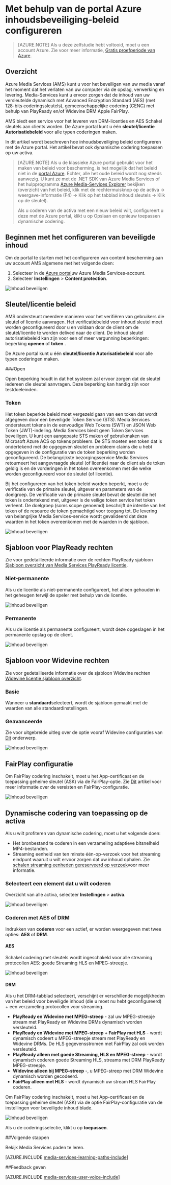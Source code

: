 <properties 
    pageTitle="Configureren van beleid voor beveiligde inhoud met behulp van de portal Azure | Microsoft Azure" 
    description="In dit artikel wordt beschreven hoe de Azure portal gebruiken voor het configureren van beleid voor beveiligde inhoud. Het artikel bevat ook het inschakelen van dynamische codering voor uw activa." 
    services="media-services" 
    documentationCenter="" 
    authors="Juliako" 
    manager="erikre" 
    editor=""/>

<tags 
    ms.service="media-services" 
    ms.workload="media" 
    ms.tgt_pltfrm="na" 
    ms.devlang="na" 
    ms.topic="article" 
    ms.date="10/24/2016"    
    ms.author="juliako"/>

# <a name="configuring-content-protection-policies-using-the-azure-portal"></a>Met behulp van de portal Azure inhoudsbeveiliging-beleid configureren

> [AZURE.NOTE] Als u deze zelfstudie hebt voltooid, moet u een account Azure. Zie voor meer informatie, [Gratis proefperiode van Azure](https://azure.microsoft.com/pricing/free-trial/).

## <a name="overview"></a>Overzicht

Azure Media Services (AMS) kunt u voor het beveiligen van uw media vanaf het moment dat het verlaten van uw computer via de opslag, verwerking en levering. Media-Services kunt u ervoor zorgen dat de inhoud van uw versleutelde dynamisch met Advanced Encryption Standard (AES) (met 128-bits coderingssleutels), gemeenschappelijke codering (CENC) met behulp van PlayReady en/of Widevine DRM Apple FairPlay. 

AMS biedt een service voor het leveren van DRM-licenties en AES Schakel sleutels aan clients worden. De Azure portal kunt u één **sleutel/licentie Autorisatiebeleid** voor alle typen coderingen maken.

In dit artikel wordt beschreven hoe inhoudsbeveiliging beleid configureren met de Azure portal. Het artikel bevat ook dynamische codering toepassen op uw activa.

> [AZURE.NOTE]  Als u de klassieke Azure portal gebruikt voor het maken van beleid voor bescherming, is het mogelijk dat het beleid niet in de [portal Azure](https://portal.azure.com/). Echter, alle het oude beleid wordt nog steeds aanwezig. U kunt ze met de .NET SDK van Azure Media Services of het hulpprogramma [Azure Media-Services Explorer](https://github.com/Azure/Azure-Media-Services-Explorer/releases) bekijken (overzicht van het beleid, klik met de rechtermuisknop op de activa -> weergave-informatie (F4) -> Klik op het tabblad inhoud sleutels -> Klik op de sleutel). 
> 
> Als u coderen van de activa met een nieuw beleid wilt, configureert u deze met de Azure portal, klikt u op Opslaan en opnieuw toepassen dynamische codering. 

## <a name="start-configuring-content-protection"></a>Beginnen met het configureren van beveiligde inhoud

Om de portal te starten met het configureren van content bescherming aan uw account AMS algemene met het volgende doen:

1. Selecteer in de [Azure portal](https://portal.azure.com/)uw Azure Media Services-account.
2. Selecteer **Instellingen** > **Content protection**.

![Inhoud beveiligen](./media/media-services-portal-content-protection/media-services-content-protection001.png)
 

## <a name="keylicense-authorization-policy"></a>Sleutel/licentie beleid

AMS ondersteunt meerdere manieren voor het verifiëren van gebruikers die sleutel of licentie aanvragen. Het verificatiebeleid voor inhoud sleutel moet worden geconfigureerd door u en voldaan door de client om de sleutel/licentie te worden delived naar de client. De inhoud sleutel autorisatiebeleid kan zijn voor een of meer vergunning beperkingen: beperking **openen** of **token** .

De Azure portal kunt u één **sleutel/licentie Autorisatiebeleid** voor alle typen coderingen maken.

###<a name="open"></a>Open 

Open beperking houdt in dat het systeem zal ervoor zorgen dat de sleutel iedereen die sleutel aanvragen. Deze beperking kan handig zijn voor testdoeleinden. 

### <a name="token"></a>Token

Het token beperkte beleid moet vergezeld gaan van een token dat wordt afgegeven door een beveiligde Token Service (STS). Media Services ondersteunt tokens in de eenvoudige Web Tokens (SWT) en JSON Web Token (JWT)-indeling. Media Services biedt geen Token Services beveiligen. U kunt een aangepaste STS maken of gebruikmaken van Microsoft Azure ACS op tokens probleem. De STS moeten een token dat is ondertekend met de opgegeven sleutel en probleem claims die u hebt opgegeven in de configuratie van de token beperking worden geconfigureerd. De belangrijkste bezorgingsservice Media Services retourneert het aangevraagde sleutel (of licentie) naar de client als de token geldig is en de vorderingen in het token overeenkomen met die welke worden geconfigureerd voor de sleutel (of licentie).

Bij het configureren van het token beleid worden beperkt, moet u de verificatie van de primaire sleutel, uitgever en parameters van de doelgroep. De verificatie van de primaire sleutel bevat de sleutel die het token is ondertekend met, uitgever is de veilige token service het token verleent. De doelgroep (soms scope genoemd) beschrijft de intentie van het token of de resource de token gemachtigd voor toegang tot. De levering van belangrijke Media Services-service wordt gevalideerd dat deze waarden in het token overeenkomen met de waarden in de sjabloon.

![Inhoud beveiligen](./media/media-services-portal-content-protection/media-services-content-protection002.png)

## <a name="playready-rights-template"></a>Sjabloon voor PlayReady rechten

Zie voor gedetailleerde informatie over de rechten PlayReady sjabloon [Sjabloon overzicht van Media Services PlayReady licentie](media-services-playready-license-template-overview.md).

### <a name="non-persistent"></a>Niet-permanente

Als u de licentie als niet-permanente configureert, het alleen gehouden in het geheugen terwijl de speler met behulp van de licentie.  

![Inhoud beveiligen](./media/media-services-portal-content-protection/media-services-content-protection003.png)

### <a name="persistent"></a>Permanente

Als u de licentie als permanente configureert, wordt deze opgeslagen in het permanente opslag op de client.

![Inhoud beveiligen](./media/media-services-portal-content-protection/media-services-content-protection004.png)

## <a name="widevine-rights-template"></a>Sjabloon voor Widevine rechten

Zie voor gedetailleerde informatie over de sjabloon Widevine rechten [Widevine licentie sjabloon overzicht](media-services-widevine-license-template-overview.md).

### <a name="basic"></a>Basic

Wanneer u **standaard**selecteert, wordt de sjabloon gemaakt met de waarden van alle standaardinstellingen.

### <a name="advanced"></a>Geavanceerde

Zie voor uitgebreide uitleg over de optie vooraf Widevine configuraties van [Dit](media-services-widevine-license-template-overview.md) onderwerp.

![Inhoud beveiligen](./media/media-services-portal-content-protection/media-services-content-protection005.png)

## <a name="fairplay-configuration"></a>FairPlay configuratie

Om FairPlay codering inschakelt, moet u het App-certificaat en de toepassing geheime sleutel (ASK) via de FairPlay-optie. Zie [Dit](media-services-protect-hls-with-fairplay.md) artikel voor meer informatie over de vereisten en FairPlay-configuratie.

![Inhoud beveiligen](./media/media-services-portal-content-protection/media-services-content-protection006.png)

## <a name="apply-dynamic-encryption-to-your-asset"></a>Dynamische codering van toepassing op de activa

Als u wilt profiteren van dynamische codering, moet u het volgende doen:

- Het bronbestand te coderen in een verzameling adaptieve bitsnelheid MP4-bestanden.
- Streaming eenheid van ten minste één-op-verzoek voor het streaming eindpunt waaruit u wilt ervoor zorgen dat uw inhoud ophalen. Zie [schalen streaming eenheden gereserveerd op verzoek](media-services-portal-manage-streaming-endpoints.md)voor meer informatie.

### <a name="select-an-asset-that-you-want-to-encrypt"></a>Selecteert een element dat u wilt coderen

Overzicht van alle activa, selecteer **Instellingen** > **activa**.

![Inhoud beveiligen](./media/media-services-portal-content-protection/media-services-content-protection007.png)

### <a name="encrypt-with-aes-or-drm"></a>Coderen met AES of DRM

Indrukken van **coderen** voor een actief, er worden weergegeven met twee opties: **AES** of **DRM**. 

#### <a name="aes"></a>AES

Schakel codering met sleutels wordt ingeschakeld voor alle streaming protocollen AES: goede Streaming HLS en MPEG-streepje.

![Inhoud beveiligen](./media/media-services-portal-content-protection/media-services-content-protection008.png)

#### <a name="drm"></a>DRM

Als u het DRM-tabblad selecteert, verschijnt er verschillende mogelijkheden van het beleid voor beveiligde inhoud (die u moet nu hebt geconfigureerd) + een verzameling protocollen voor streaming.

- **PlayReady en Widevine met MPEG-streep** - zal uw MPEG-streepje stream met PlayReady en Widevine DRMs dynamisch worden versleuteld.
- **PlayReady en Widevine met MPEG-streep + FairPlay met HLS** - wordt dynamisch codeert u MPEG-streepje stream met PlayReady en Widevine DRMs. De HLS gegevensstromen met FairPlay zal ook worden versleuteld.
- **PlayReady alleen met goede Streaming, HLS en MPEG-streep** - wordt dynamisch coderen goede Streaming HLS, streams met DRM PlayReady MPEG-streepje.
- **Widevine alleen bij MPEG-streep** -, u MPEG-streep met DRM Widevine dynamisch worden gecodeerd.
- **FairPlay alleen met HLS** - wordt dynamisch uw stream HLS FairPlay coderen.

Om FairPlay codering inschakelt, moet u het App-certificaat en de toepassing geheime sleutel (ASK) via de optie FairPlay-configuratie van de instellingen voor beveiligde inhoud blade.

![Inhoud beveiligen](./media/media-services-portal-content-protection/media-services-content-protection009.png)

Als u de coderingsselectie, klikt u op **toepassen**.

##<a name="next-steps"></a>Volgende stappen

Bekijk Media Services paden te leren.

[AZURE.INCLUDE [media-services-learning-paths-include](../../includes/media-services-learning-paths-include.md)]

##<a name="provide-feedback"></a>Feedback geven

[AZURE.INCLUDE [media-services-user-voice-include](../../includes/media-services-user-voice-include.md)]






